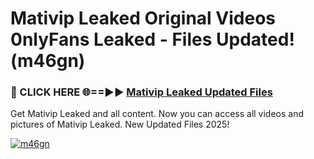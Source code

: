 # Mativip Leaked Original Videos 0nlyFans Leaked - Files Updated! (m46gn)

<h3>🔴 CLICK HERE 🌐==►► <a href="https://tinyurl.com/ehrbuxhb" rel="nofollow">Mativip Leaked Updated Files</a></h3>

Get Mativip Leaked and all content. Now you can access all videos and pictures of Mativip Leaked. New Updated Files 2025!

[![m46gn](https://i.imgur.com/lVYEuWS.gif)](https://tinyurl.com/ehrbuxhb)
